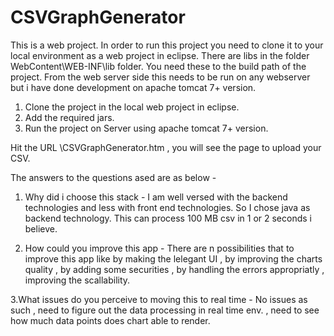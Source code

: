 # CSVGraphGenerator
This is a web project. In order to run this project you need to clone it to your local environment as a web project in eclipse.
There are libs in the folder WebContent\WEB-INF\lib folder. You need these to the build path of the project. From the web server side this needs to be run on any webserver but i have done development on apache tomcat 7+ version.

1. Clone the project in the local web project in eclipse.
2. Add the required jars.
3. Run the project on Server using apache tomcat 7+ version.

Hit the URL \CSVGraphGenerator.htm , you will see the page to upload your CSV.

The answers to the questions ased are as below - 
1. Why did i choose this stack - I am well versed with the backend technologies and less with front end technologies. So I chose java as backend technology. This can process 100 MB csv in 1 or 2 seconds i believe.

2. How could you improve this app - There are n possibilities that to improve this app like by making the lelegant UI , by improving the charts quality , by adding some securities , by handling the errors appropriatly , improving the scallability.

3.What issues do you perceive to moving this to real time - No issues as such , need to figure out the data processing in real time env. , need to see how much data points does chart able to render.


